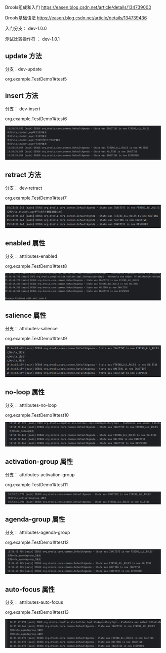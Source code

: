 Drools组成和入门 https://easen.blog.csdn.net/article/details/134739000

Drools基础语法 https://easen.blog.csdn.net/article/details/134739436



入门分支： dev-1.0.0

 测试比较操作符 ： dev-1.0.1

## update 方法 

分支：dev-update

org.example.TestDemo1#test5



## insert 方法

分支： dev-insert

org.example.TestDemo1#test6

![image-20241227153102041](README.assets/image-20241227153102041.png)



## retract 方法

分支： dev-retract

org.example.TestDemo1#test7

![image-20241227153347885](README.assets/image-20241227153347885.png)



## enabled 属性

分支： attributes-enabled

org.example.TestDemo1#test8

![image-20241227154149258](README.assets/image-20241227154149258.png)


## salience 属性

分支： attributes-salience

org.example.TestDemo1#test9

![image-20241227154635015](README.assets/image-20241227154635015.png)

## no-loop 属性

分支： attributes-no-loop

org.example.TestDemo1#test10

![image-20241227155118801](README.assets/image-20241227155118801.png)

## activation-group 属性

分支： attributes-activation-group

org.example.TestDemo1#test11

![image-20241227155348295](README.assets/image-20241227155348295.png)

## agenda-group 属性

分支： attributes-agenda-group

org.example.TestDemo1#test12

![image-20241227155711992](README.assets/image-20241227155711992.png)

## auto-focus 属性

分支： attributes-auto-focus

org.example.TestDemo1#test13

![image-20241227160214668](README.assets/image-20241227160214668.png)
